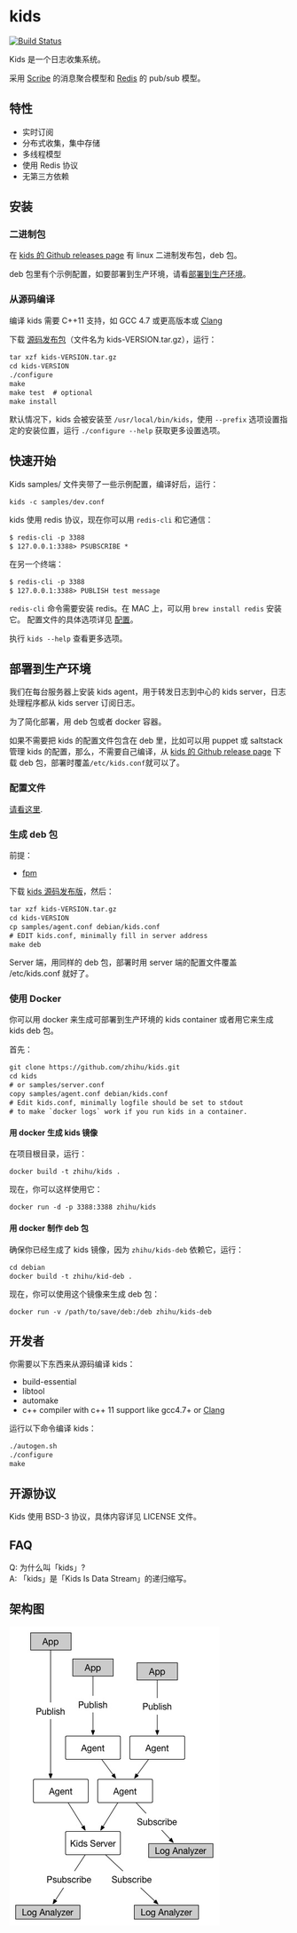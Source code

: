 # kids

[![Build Status]][Travis CI]


Kids 是一个日志收集系统。

采用 [Scribe](https://github.com/facebookarchive/scribe) 的消息聚合模型和 [Redis](http://redis.io/) 的 pub/sub 模型。


## 特性

* 实时订阅
* 分布式收集，集中存储
* 多线程模型
* 使用 Redis 协议
* 无第三方依赖


## 安装

### 二进制包

在 [kids 的 Github releases page](https://github.com/zhihu/kids/releases) 有 linux 二进制发布包，deb 包。

deb 包里有个示例配置，如要部署到生产环境，请看[部署到生产环境](#production)。

### 从源码编译

编译 kids 需要 C++11 支持，如 GCC 4.7 或更高版本或 [Clang](http://clang.llvm.org)

下载 [源码发布包](https://github.com/zhihu/kids/releases)（文件名为 kids-VERSION.tar.gz），运行：
	
	tar xzf kids-VERSION.tar.gz
	cd kids-VERSION
    ./configure
    make
    make test  # optional
    make install

默认情况下，kids 会被安装至 `/usr/local/bin/kids`，使用 `--prefix` 选项设置指定的安装位置，运行 `./configure --help` 获取更多设置选项。


## 快速开始

Kids samples/ 文件夹带了一些示例配置，编译好后，运行：

	kids -c samples/dev.conf

kids 使用 redis 协议，现在你可以用 `redis-cli` 和它通信：

	$ redis-cli -p 3388
	$ 127.0.0.1:3388> PSUBSCRIBE *

在另一个终端：

	$ redis-cli -p 3388
    $ 127.0.0.1:3388> PUBLISH test message

`redis-cli` 命令需要安装 redis。在 MAC 上，可以用 `brew install redis` 安装它。
配置文件的具体选项详见 [配置](doc/config.zh_CN.md)。

执行 `kids --help` 查看更多选项。

<a name="production"></a>
## 部署到生产环境

我们在每台服务器上安装 kids agent，用于转发日志到中心的 kids server，日志处理程序都从 kids server 订阅日志。

为了简化部署，用 deb 包或者 docker 容器。

如果不需要把 kids 的配置文件包含在 deb 里，比如可以用 puppet 或 saltstack 管理 kids 的配置，那么，不需要自己编译，从 [kids 的 Github release page](https://github.com/zhihu/kids/releases) 下载 deb 包，部署时覆盖`/etc/kids.conf`就可以了。

### 配置文件

[请看这里](doc/config.md).

### 生成 deb 包

前提：

* [fpm](https://github.com/jordansissel/fpm)

下载 [kids 源码发布版](https://github.com/zhihu/kids/releases)，然后：

	tar xzf kids-VERSION.tar.gz
	cd kids-VERSION
    cp samples/agent.conf debian/kids.conf
    # EDIT kids.conf, minimally fill in server address
	make deb

Server 端，用同样的 deb 包，部署时用 server 端的配置文件覆盖 /etc/kids.conf 就好了。

### 使用 Docker

你可以用 docker 来生成可部署到生产环境的 kids container 或者用它来生成 kids deb 包。

首先：
	
	git clone https://github.com/zhihu/kids.git
	cd kids
	# or samples/server.conf
    copy samples/agent.conf debian/kids.conf
    # Edit kids.conf, minimally logfile should be set to stdout 
    # to make `docker logs` work if you run kids in a container.

#### 用 docker 生成 kids 镜像

在项目根目录，运行：
	  
	docker build -t zhihu/kids .

现在，你可以这样使用它：
	
	docker run -d -p 3388:3388 zhihu/kids

#### 用 docker 制作 deb 包

确保你已经生成了 kids 镜像，因为 `zhihu/kids-deb` 依赖它，运行：

    cd debian
    docker build -t zhihu/kid-deb .

现在，你可以使用这个镜像来生成 deb 包：
	
	docker run -v /path/to/save/deb:/deb zhihu/kids-deb

## 开发者

你需要以下东西来从源码编译 kids：

* build-essential
* libtool
* automake
* c++ compiler with c++ 11 support like gcc4.7+ or [Clang](http://clang.llvm.org)

运行以下命令编译 kids：

	./autogen.sh
	./configure
	make

## 开源协议


Kids 使用 BSD-3 协议，具体内容详见 LICENSE 文件。


## FAQ

Q: 为什么叫「kids」?  
A: 「kids」是「Kids Is Data Stream」的递归缩写。


## 架构图

![image](doc/image/arch.jpg)

[Build Status]: https://img.shields.io/travis/zhihu/kids/master.svg?style=flat
[Travis CI]:	https://travis-ci.org/zhihu/kids

